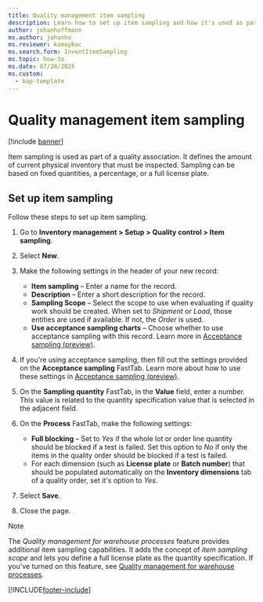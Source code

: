 ```yaml
---
title: Quality management item sampling
description: Learn how to set up item sampling and how it's used as part of a quality association, including an outline and step-by-step process for setting up item sampling.
author: johanhoffmann
ms.author: johanho
ms.reviewer: kamaybac
ms.search.form: InventItemSampling
ms.topic: how-to
ms.date: 07/28/2025
ms.custom: 
  - bap-template
---
```


# Quality management item sampling

[!include [banner](../includes/banner.md)]

Item sampling is used as part of a quality association. It defines the amount of current physical inventory that must be inspected. Sampling can be based on fixed quantities, a percentage, or a full license plate.

## Set up item sampling

Follow these steps to set up item sampling.

1. Go to **Inventory management \> Setup \> Quality control \> Item sampling**.
1. Select **New**.
1. Make the following settings in the header of your new record:
    - **Item sampling** – Enter a name for the record.
    - **Description** – Enter a short description for the record.
    - **Sampling Scope** – Select the scope to use when evaluating if quality work should be created. When set to *Shipment* or *Load*, those entities are used if available. If not, the *Order* is used.
    - **Use acceptance sampling charts** – Choose whether to use acceptance sampling with this record. Learn more in [Acceptance sampling (preview)](quality-acceptance-sampling.md).

1. If you're using acceptance sampling, then fill out the settings provided on the **Acceptance sampling** FastTab. Learn more about how to use these settings in [Acceptance sampling (preview)](quality-acceptance-sampling.md).
1. On the **Sampling quantity** FastTab, in the **Value** field, enter a number. This value is related to the quantity specification value that is selected in the adjacent field.
1. On the **Process** FastTab, make the following settings:
    - **Full blocking** – Set to *Yes* if the whole lot or order line quantity should be blocked if a test is failed. Set this option to *No* if only the items in the quality order should be blocked if a test is failed.
    - For each dimension (such as **License plate** or **Batch number**) that should be populated automatically on the **Inventory dimensions** tab of a quality order, set it's option to *Yes*.
1. Select **Save**.
1. Close the page.

> [!NOTE]
> The *Quality management for warehouse processes* feature provides additional item sampling capabilities. It adds the concept of *item sampling scope* and lets you define a full license plate as the quantity specification. If you've turned on this feature, see [Quality management for warehouse processes](quality-management-for-warehouses-processes.md).

[!INCLUDE[footer-include](../../includes/footer-banner.md)]

